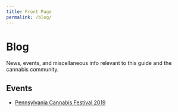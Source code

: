 ```yaml
---
title: Front Page
permalink: /blog/
---
```


# Blog

News, events, and miscellaneous info relevant to this guide and the cannabis community.

## Events
- [Pennsylvania Cannabis Festival 2019](/blog/2018/12/10/pennsylvania-cannabis-festival/)